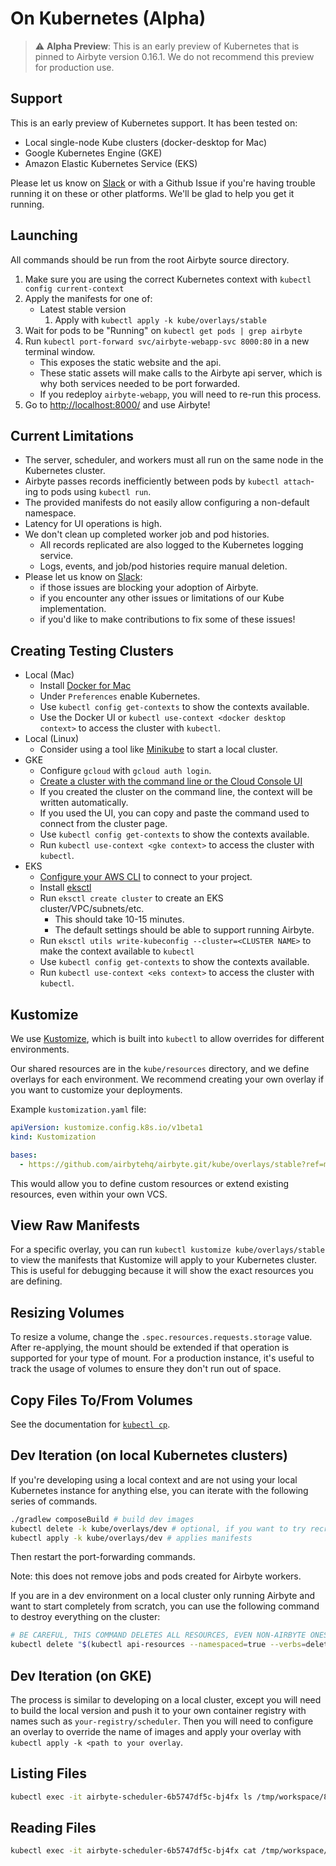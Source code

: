 # On Kubernetes \(Alpha\)

> :warning: **Alpha Preview**: This is an early preview of Kubernetes that is pinned to Airbyte version 0.16.1. We do not recommend this preview for production use.

## Support

This is an early preview of Kubernetes support. It has been tested on:

* Local single-node Kube clusters \(docker-desktop for Mac\)
* Google Kubernetes Engine \(GKE\)
* Amazon Elastic Kubernetes Service \(EKS\)

Please let us know on [Slack](https://slack.airbyte.io) or with a Github Issue if you're having trouble running it on these or other platforms. We'll be glad to help you get it running.

## Launching

All commands should be run from the root Airbyte source directory.

1. Make sure you are using the correct Kubernetes context with `kubectl config current-context`
2. Apply the manifests for one of:
   * Latest stable version
     1. Apply with `kubectl apply -k kube/overlays/stable`
3. Wait for pods to be "Running" on `kubectl get pods | grep airbyte`
4. Run `kubectl port-forward svc/airbyte-webapp-svc 8000:80` in a new terminal window.
   * This exposes the static website and the api.
   * These static assets will make calls to the Airbyte api server, which is why both services needed to be port forwarded.
   * If you redeploy `airbyte-webapp`, you will need to re-run this process.
5. Go to [http://localhost:8000/](http://localhost:8000/) and use Airbyte!

## Current Limitations

* The server, scheduler, and workers must all run on the same node in the Kubernetes cluster.
* Airbyte passes records inefficiently between pods by `kubectl attach`-ing to pods using `kubectl run`.
* The provided manifests do not easily allow configuring a non-default namespace.
* Latency for UI operations is high.
* We don't clean up completed worker job and pod histories. 
  * All records replicated are also logged to the Kubernetes logging service. 
  * Logs, events, and job/pod histories require manual deletion.
* Please let us know on [Slack](https://slack.airbyte.io):
  * if those issues are blocking your adoption of Airbyte.
  * if you encounter any other issues or limitations of our Kube implementation.
  * if you'd like to make contributions to fix some of these issues!

## Creating Testing Clusters

* Local \(Mac\)
  * Install [Docker for Mac](https://docs.docker.com/docker-for-mac/install/)
  * Under `Preferences` enable Kubernetes.
  * Use `kubectl config get-contexts` to show the contexts available.
  * Use the Docker UI or `kubectl use-context <docker desktop context>` to access the cluster with `kubectl`.
* Local \(Linux\)
  * Consider using a tool like [Minikube](https://minikube.sigs.k8s.io/docs/start/) to start a local cluster.
* GKE
  * Configure `gcloud` with `gcloud auth login`.
  * [Create a cluster with the command line or the Cloud Console UI](https://cloud.google.com/kubernetes-engine/docs/how-to/creating-a-zonal-cluster)
  * If you created the cluster on the command line, the context will be written automatically.
  * If you used the UI, you can copy and paste the command used to connect from the cluster page.
  * Use `kubectl config get-contexts` to show the contexts available.
  * Run `kubectl use-context <gke context>` to access the cluster with `kubectl`.
* EKS
  * [Configure your AWS CLI](https://docs.aws.amazon.com/cli/latest/userguide/cli-chap-configure.html) to connect to your project.
  * Install [eksctl](https://eksctl.io/introduction/)
  * Run `eksctl create cluster` to create an EKS cluster/VPC/subnets/etc.
    * This should take 10-15 minutes.
    * The default settings should be able to support running Airbyte.
  * Run `eksctl utils write-kubeconfig --cluster=<CLUSTER NAME>` to make the context available to `kubectl`
  * Use `kubectl config get-contexts` to show the contexts available.
  * Run `kubectl use-context <eks context>` to access the cluster with `kubectl`.

## Kustomize

We use [Kustomize](https://kustomize.io/), which is built into `kubectl` to allow overrides for different environments.

Our shared resources are in the `kube/resources` directory, and we define overlays for each environment. We recommend creating your own overlay if you want to customize your deployments.

Example `kustomization.yaml` file:

```yaml
apiVersion: kustomize.config.k8s.io/v1beta1
kind: Kustomization

bases:
  - https://github.com/airbytehq/airbyte.git/kube/overlays/stable?ref=master
```

This would allow you to define custom resources or extend existing resources, even within your own VCS.

## View Raw Manifests

For a specific overlay, you can run `kubectl kustomize kube/overlays/stable` to view the manifests that Kustomize will apply to your Kubernetes cluster. This is useful for debugging because it will show the exact resources you are defining.

## Resizing Volumes

To resize a volume, change the `.spec.resources.requests.storage` value. After re-applying, the mount should be extended if that operation is supported for your type of mount. For a production instance, it's useful to track the usage of volumes to ensure they don't run out of space.

## Copy Files To/From Volumes

See the documentation for [`kubectl cp`](https://kubernetes.io/docs/reference/generated/kubectl/kubectl-commands#cp).

## Dev Iteration \(on local Kubernetes clusters\)

If you're developing using a local context and are not using your local Kubernetes instance for anything else, you can iterate with the following series of commands.

```bash
./gradlew composeBuild # build dev images
kubectl delete -k kube/overlays/dev # optional, if you want to try recreating resources
kubectl apply -k kube/overlays/dev # applies manifests
```

Then restart the port-forwarding commands.

Note: this does not remove jobs and pods created for Airbyte workers.

If you are in a dev environment on a local cluster only running Airbyte and want to start completely from scratch, you can use the following command to destroy everything on the cluster:

```bash
# BE CAREFUL, THIS COMMAND DELETES ALL RESOURCES, EVEN NON-AIRBYTE ONES!
kubectl delete "$(kubectl api-resources --namespaced=true --verbs=delete -o name | tr "\n" "," | sed -e 's/,$//')" --all
```

## Dev Iteration \(on GKE\)

The process is similar to developing on a local cluster, except you will need to build the local version and push it to your own container registry with names such as `your-registry/scheduler`. Then you will need to configure an overlay to override the name of images and apply your overlay with `kubectl apply -k <path to your overlay`.

## Listing Files

```bash
kubectl exec -it airbyte-scheduler-6b5747df5c-bj4fx ls /tmp/workspace/8
```

## Reading Files

```bash
kubectl exec -it airbyte-scheduler-6b5747df5c-bj4fx cat /tmp/workspace/8/0/logs.log
```

